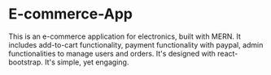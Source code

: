 # E-commerce-App

This is an e-commerce application for electronics, built with MERN. It includes add-to-cart functionality, payment functionality with paypal, admin functionalities to manage users and orders.
It's designed with react-bootstrap. It's simple, yet engaging.
